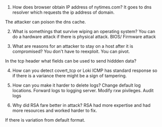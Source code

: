 1. How does browser obtain IP address of nytimes.com?
It goes to dns resolver which requests the ip address of domain.

The attacker can poison the dns cache.

2. What is somethings that survive wiping an operating system?
You can do a hardware attack if there is physical attack.
BIOS/ Firmware attack

3. What are reasons for an attacker to stay on a host after it is compromised?
You don't have to reexploit. You can pivot.

In the tcp header what fields can be used to send hiddden data?

4. How can you detect covert\_tcp or Loki
ICMP has standard response so if there is a variance there might be a sign of tampering.

5. How can you make it harder to delete logs?
Change default log locations. Forward logs to logging server. Modify rxw pivileges. Audit logs

6. Why did  RSA fare better in attack?
RSA had more expertise and had more resources and worked harder to fix.

If there is variation from default format.
